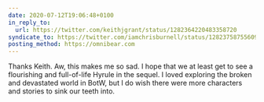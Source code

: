 ```yaml
---
date: 2020-07-12T19:06:48+0100
in_reply_to:
  url: https://twitter.com/keithjgrant/status/1282364220483358720
syndicate_to: https://twitter.com/iamchrisburnell/status/1282375875560984588
posting_method: https://omnibear.com
---
```


Thanks Keith. Aw, this makes me so sad. I hope that we at least get to see a flourishing and full-of-life Hyrule in the sequel. I loved exploring the broken and devastated world in BotW, but I do wish there were more characters and stories to sink our teeth into.
